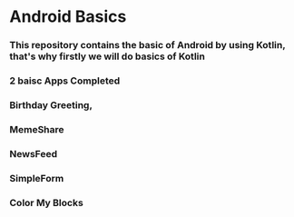 # Android Basics

### This repository contains the basic of Android by using Kotlin, that's why firstly we will do basics of Kotlin

### 2 baisc Apps Completed

### Birthday Greeting, 
### MemeShare 
### NewsFeed 
### SimpleForm
### Color My Blocks

